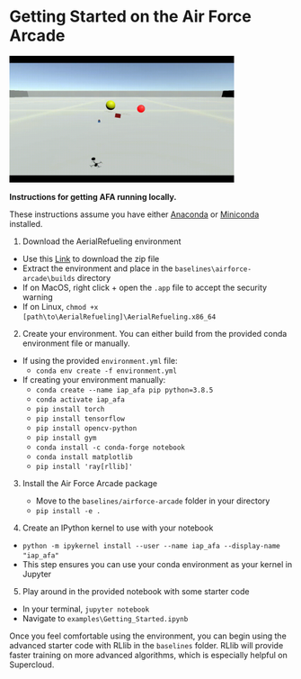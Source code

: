 # Getting Started on the Air Force Arcade

<img src="images/image5.gif" alt="Drone Dodgeball" style="width: 400px;"/>

__Instructions for getting AFA running locally.__

These instructions assume you have either [Anaconda](https://www.anaconda.com/products/individual) or [Miniconda](https://docs.conda.io/en/latest/miniconda.html) installed.

1. Download the AerialRefueling environment
  - Use this [Link](https://drive.google.com/file/d/1fVh5m3gEXIQyZq_igtIQyNs-zD0TnBmc/view?usp=sharing) to download the zip file
  - Extract the environment and place in the `baselines\airforce-arcade\builds` directory
  - If on MacOS, right click + open the `.app` file to accept the security warning
  - If on Linux, `chmod +x [path\to\AerialRefueling]\AerialRefueling.x86_64`


2. Create your environment. You can either build from the provided conda environment file or manually.
  - If using the provided `environment.yml` file:
    - `conda env create -f environment.yml`
  - If creating your environment manually:
    - `conda create --name iap_afa pip python=3.8.5`
    - `conda activate iap_afa`
    - `pip install torch`
    - `pip install tensorflow`
    - `pip install opencv-python`
    - `pip install gym`
    - `conda install -c conda-forge notebook`
    - `conda install matplotlib`
    - `pip install 'ray[rllib]'`


3. Install the Air Force Arcade package
    - Move to the `baselines/airforce-arcade` folder in your directory
    - `pip install -e .`


4. Create an IPython kernel to use with your notebook
  - `python -m ipykernel install --user --name iap_afa --display-name "iap_afa"`
  - This step ensures you can use your conda environment as your kernel in Jupyter


5. Play around in the provided notebook with some starter code
  - In your terminal, `jupyter notebook`
  - Navigate to `examples\Getting_Started.ipynb`


Once you feel comfortable using the environment, you can begin using the advanced starter code with RLlib in the `baselines` folder.
RLlib will provide faster training on more advanced algorithms, which is especially helpful on Supercloud.
